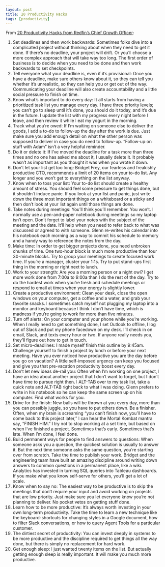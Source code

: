 ```yaml
---
layout: post
title: 20 Productivity Hacks
tags: [productivity]
---
```


From [20 Productivity Hacks from Redfin’s Chief Growth Officer](https://redfin.engineering/20-productivity-hacks-from-redfins-chief-growth-officer-83d00179a51d):

1. Set deadlines and then work backwards: Sometimes folks dive into a complicated project without thinking about when they need to get it done. If there’s no deadline, your project will drift. Or you’ll choose a more complex approach that will take way too long. The first order of business is to decide when you need to be done and then work backwards to set checkpoints.
2. Tell everyone what your deadline is, even if it’s provisional: Once you have a deadline, make sure others know about it, so they can tell you whether it’s unrealistic, so they can help you or get out of the way. Communicating your deadline will also create accountability and a little social pressure to finish on time.
3. Know what’s important to do every day: It all starts from having a prioritized task list you manage every day. I have three priority levels; you can’t go to sleep until it’s done, you should do it today, and it’s due in the future. I update the list with my progress every night before I leave, and then review it while I eat my yogurt in the morning.
4. Track what you’re owed: If I’m waiting on someone else to deliver the goods, I add a to-do to follow-up the day after the work is due. Just make sure you add enough detail on what the other person was supposed to deliver in case you do need to follow-up. “Follow-up on stuff with Adam” isn’t a very helpful reminder.
5. Do it or delete it: If I’ve moved the deadline for a task more than three times and no one has asked me about it, I usually delete it. It probably wasn’t as important as you thought it was when you wrote it down.
6. Don’t let your list get too long: Bridget Frey, our fearless and freakishly productive CTO, recommends a limit of 20 items on your to-do list. Any longer and you won’t get to everything on the list anyway.
7. Know when to toss your list: Your to-do list should create a healthy amount of stress. You should feel some pressure to get things done, but it shouldn’t induce panic. If you look at your list and panic, just write down the three most important things on a whiteboard or a sticky and then don’t look at your list again until those things are done.
8. Take notes during meetings: You’ll think you’ll remember. You won’t. I normally use a pen-and-paper notebook during meetings so my laptop isn’t open. Don’t forget to label your notes with the subject of the meeting and the date. It’ll help when you need to refer back to what was discussed or agreed to with someone. Glenn re-writes his calendar into his notebook each morning as a way to commit his schedule to memory and a handy way to reference the notes from the day.
9. Make time: In order to get bigger projects done, you need unbroken chunks of time. One two-hour block is much more productive than four 30-minute blocks. Try to group your meetings to create focused work time. If you’re a manager, cluster your 1:1s. Try to put stand-ups first thing in the morning or right next to lunch.
10. Work to your strength: Are you a morning person or a night owl? I get more work done from 7:00a to 9:00a than I do the rest of the day. Try to do the hardest work when you’re fresh and schedule meetings or respond to email at times when your energy is slightly lower.
11. Create a productive environment: Clean your desk, close the open windows on your computer, get a coffee and a water, and grab your favorite snacks. I sometimes catch myself not plugging my laptop into a monitor and keyboard because I think I don’t have time, which is madness if you’re going to work for more than five minutes.
12. Turn off alerts: On your computer and your phone while you’re working. When I really need to get something done, I set Outlook to offline, I log out of Slack and put my phone facedown on my desk. I’ll check in on email, Slack, and texts every hour or two. If anyone really needs you, they’ll figure out how to get in touch.
13. Set micro-deadlines: I made myself finish this outline by 9:45am. Challenge yourself to finish a project by lunch or before your next meeting. Have you ever noticed how productive you are the day before you go on vacation? A little self-imposed urgency can keep you focused and give you that pre-vacation productivity boost every day.
14. Don’t let new ideas de-rail you: Often when I’m working on one project, I have an idea about another project that I don’t want to forget, but I don’t have time to pursue right then. I ALT-TAB over to my task list, take a quick note and ALT-TAB right back to what I was doing. Glenn prefers to write in his notebook so he can keep the same screen up on his computer. Find what works for you.
15. Drive for the finish: New balls will be thrown at you every day, more than you can possibly juggle, so you have to put others down. Be a finisher. Often, when my brain is screaming “you can’t finish now, you’ll have to come back to this project later,” I can hear the Mortal Kombat mantra say, “FINISH HIM.” I try not to stop working at a set time, but based on when I’ve finished a project. Sometimes that’s early. Sometimes that’s late. When I’m done, I feel done.
16. Build permanent ways for people to find answers to questions: When someone asks you a question, the quickest solution is usually to answer it. But the next time someone asks the same question, you’re starting over from scratch. Take the time to publish your work. Bridget and the engineering team have built an amazing discipline around writing down answers to common questions in a permanent place, like a wiki. Analytics has invested in turning SQL queries into Tableau dashboards. If you make what you know self-serve for others, you’ll get a lot of scale.
17. Know when to say no: The easiest way to be productive is to skip the meetings that don’t require your input and avoid working on projects that are low priority. Just make sure you let everyone know you’re not planning to deliver. No pocket vetos on getting stuff done.
18. Learn how to be more productive: It’s always worth investing in your own long-term productivity. Take the time to learn a new technique like the keyboard-shortcuts for changing styles in a Google document, how to filter Slack conversations, or how to query Agent Tools for a particular customer.
19. The dirtiest secret of productivity: You can invest deeply in systems to be more productive and the discipline required to get things all the way done, but there is simply no replacement for hard work.
20. Get enough sleep: I just wanted twenty items on the list. But actually getting enough sleep is really important. It will make you much more productive.
